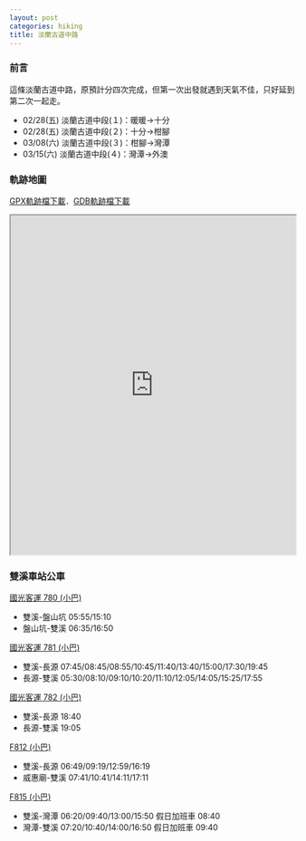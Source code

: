 ```yaml
---
layout: post
categories: hiking
title: 淡蘭古道中路
---
```

### 前言

這條淡蘭古道中路，原預計分四次完成，但第一次出發就遇到天氣不佳，只好延到第二次一起走。

- 02/28(五) 淡蘭古道中段(１)：暖暖→十分
- 02/28(五) 淡蘭古道中段(２)：十分→柑腳
- 03/08(六) 淡蘭古道中段(３)：柑腳→灣潭
- 03/15(六) 淡蘭古道中段(４)：灣潭→外澳

### 軌跡地圖

[GPX軌跡檔下載](/assets/gpx/淡蘭古道中路.gpx)．[GDB軌跡檔下載](/assets/gpx/淡蘭古道中路.gdb) 
<iframe src="https://www.google.com/maps/d/embed?mid=1sAZbuCyMfmWgEIYS3kHFt97HOY11M70&ehbc=2E312F" width="100%" height="600"></iframe>

### 雙溪車站公車

[國光客運 780 (小巴)](https://ebus.gov.taipei/MapOverview?nid=0400078000)
- 雙溪-盤山坑 05:55/15:10
- 盤山坑-雙溪 06:35/16:50

[國光客運 781 (小巴)](https://ebus.gov.taipei/MapOverview?nid=0400078100)
- 雙溪-長源 07:45/08:45/08:55/10:45/11:40/13:40/15:00/17:30/19:45
- 長源-雙溪 05:30/08:10/09:10/10:20/11:10/12:05/14:05/15:25/17:55

[國光客運 782 (小巴)](https://ebus.gov.taipei/MapOverview?nid=0400078200)
- 雙溪-長源 18:40
- 長源-雙溪 19:05

[F812 (小巴)](https://ebus.gov.taipei/MapOverview?nid=0454081200)
- 雙溪-長源 06:49/09:19/12:59/16:19
- 威惠廟-雙溪 07:41/10:41/14:11/17:11

[F815 (小巴)](https://ebus.gov.taipei/MapOverview?nid=0454081500)
- 雙溪-灣潭 06:20/09:40/13:00/15:50 假日加班車 08:40
- 灣潭-雙溪 07:20/10:40/14:00/16:50 假日加班車 09:40
